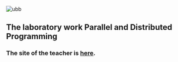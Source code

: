 ![ubb](https://user-images.githubusercontent.com/64086283/102396628-5faa7780-3fe5-11eb-9c8e-cd192a6bdfd6.png)
## The laboratory work  Parallel and Distributed Programming
### The site of the teacher is [here](http://www.cs.ubbcluj.ro/~rlupsa/).
